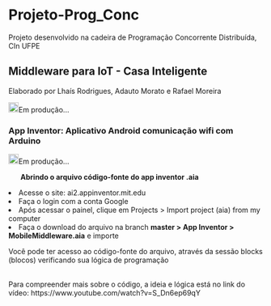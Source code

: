 <h1>Projeto-Prog_Conc</h1>

<p>Projeto desenvolvido na cadeira de Programação Concorrente Distribuída, CIn UFPE</p>

<h2>Middleware para IoT - Casa Inteligente</h2>

<p>Elaborado por Lhaís Rodrigues, Adauto Morato e Rafael Moreira</p>
<p><img src="https://www.oregonead.com.br/Images/Oregon/loading.gif" height="20 px" width="20 px">Em produção...</p>

<h3>App Inventor: Aplicativo Android comunicação wifi com Arduino</h3>
<p><img src="https://www.oregonead.com.br/Images/Oregon/loading.gif" height="20 px" width="20 px">Em produção...</p>

<ul><b>Abrindo o arquivo código-fonte do app inventor .aia</b></ul>
<li>Acesse o site: ai2.appinventor.mit.edu</li>
<li>Faça o login com a conta Google</li>
<li>Após acessar o painel, clique em Projects > Import project (aia) from my computer</li>
<li>Faça o download do arquivo na branch <b>master > App Inventor > MobileMiddleware.aia</b> e importe</li>

<p>Você pode ter acesso ao código-fonte do arquivo, através da sessão blocks (blocos) verificando sua lógica de programação</p>
<br>Para compreender mais sobre o código, a ideia e lógica está no link do vídeo: https://www.youtube.com/watch?v=S_Dn6ep69qY
